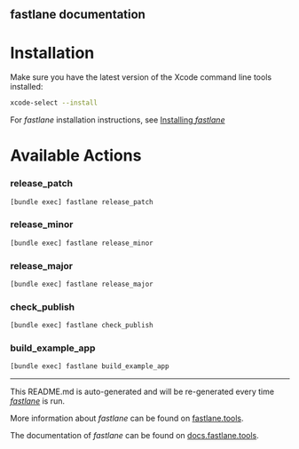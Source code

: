 ## fastlane documentation

# Installation

Make sure you have the latest version of the Xcode command line tools installed:

```sh
xcode-select --install
```

For _fastlane_ installation instructions, see [Installing _fastlane_](https://docs.fastlane.tools/#installing-fastlane)

# Available Actions

### release_patch

```sh
[bundle exec] fastlane release_patch
```

### release_minor

```sh
[bundle exec] fastlane release_minor
```

### release_major

```sh
[bundle exec] fastlane release_major
```

### check_publish

```sh
[bundle exec] fastlane check_publish
```

### build_example_app

```sh
[bundle exec] fastlane build_example_app
```

---

This README.md is auto-generated and will be re-generated every time [_fastlane_](https://fastlane.tools) is run.

More information about _fastlane_ can be found on [fastlane.tools](https://fastlane.tools).

The documentation of _fastlane_ can be found on [docs.fastlane.tools](https://docs.fastlane.tools).
